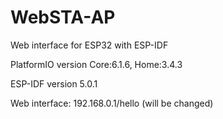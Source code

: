 # WebSTA-AP
Web interface for ESP32 with ESP-IDF

PlatformIO version Core:6.1.6, Home:3.4.3

ESP-IDF version 5.0.1

Web interface: 192.168.0.1/hello (will be changed)
